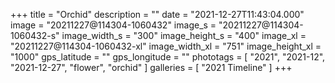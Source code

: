 +++
title = "Orchid"
description = ""
date = "2021-12-27T11:43:04.000"
image = "20211227@114304-1060432"
image_s = "20211227@114304-1060432-s"
image_width_s = "300"
image_height_s = "400"
image_xl = "20211227@114304-1060432-xl"
image_width_xl = "751"
image_height_xl = "1000"
gps_latitude = ""
gps_longitude = ""
phototags = [ "2021", "2021-12", "2021-12-27", "flower", "orchid" ]
galleries = [ "2021 Timeline" ]
+++
